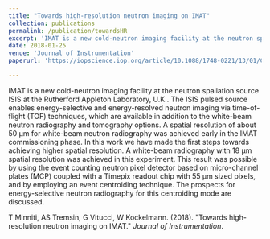 ```yaml
---
title: "Towards high-resolution neutron imaging on IMAT"
collection: publications
permalink: /publication/towardsHR
excerpt: 'IMAT is a new cold-neutron imaging facility at the neutron spallation source ISIS at the Rutherford Appleton Laboratory, UK.[...]'
date: 2018-01-25
venue: 'Journal of Instrumentation'
paperurl: 'https://iopscience.iop.org/article/10.1088/1748-0221/13/01/C01039/meta'

---
```

IMAT is a new cold-neutron imaging facility at the neutron spallation source ISIS at the Rutherford Appleton Laboratory, U.K.. The ISIS pulsed source enables energy-selective and energy-resolved neutron imaging via time-of-flight (TOF) techniques, which are available in addition to the white-beam neutron radiography and tomography options. A spatial resolution of about 50 μm for white-beam neutron radiography was achieved early in the IMAT commissioning phase. In this work we have made the first steps towards achieving higher spatial resolution. A white-beam radiography with 18 μm spatial resolution was achieved in this experiment. This result was possible by using the event counting neutron pixel detector based on micro-channel plates (MCP) coupled with a Timepix readout chip with 55 μm sized pixels, and by employing an event centroiding technique. The prospects for energy-selective neutron radiography for this centroiding mode are discussed.


T Minniti, AS Tremsin, G Vitucci, W Kockelmann. (2018). "Towards high-resolution neutron imaging on IMAT." <i>Journal of Instrumentation</i>. 